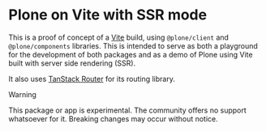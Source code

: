 # Plone on Vite with SSR mode

This is a proof of concept of a [Vite](https://vite.dev/) build, using `@plone/client` and `@plone/components` libraries.
This is intended to serve as both a playground for the development of both packages and as a demo of Plone using Vite built with server side rendering (SSR).

It also uses [TanStack Router](https://tanstack.com/router/latest/docs/framework/react/overview) for its routing library.

> [!WARNING]
> This package or app is experimental.
> The community offers no support whatsoever for it.
> Breaking changes may occur without notice.
